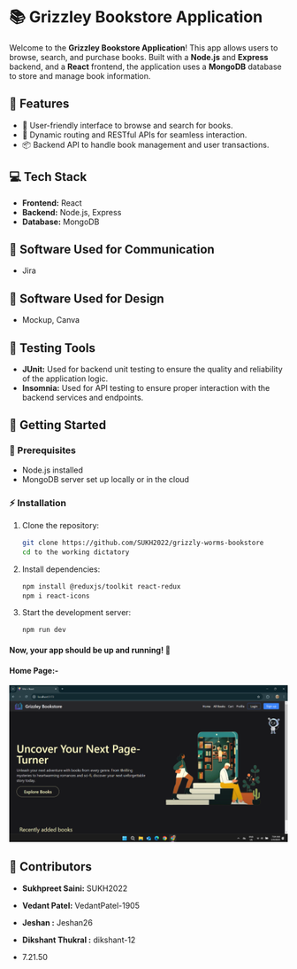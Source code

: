 # 📚 Grizzley Bookstore Application

Welcome to the **Grizzley Bookstore Application**! This app allows users to browse, search, and purchase books. Built with a **Node.js** and **Express** backend, and a **React** frontend, the application uses a **MongoDB** database to store and manage book information.

## 🚀 Features

- 🛒 User-friendly interface to browse and search for books.
- 🔄 Dynamic routing and RESTful APIs for seamless interaction.
- 📦 Backend API to handle book management and user transactions.

## 💻 Tech Stack

- **Frontend:** React  
- **Backend:** Node.js, Express  
- **Database:** MongoDB  

## 📱 Software Used for Communication

- Jira

## 🎨 Software Used for Design

- Mockup, Canva

## 🧪 Testing Tools
- **JUnit:** Used for backend unit testing to ensure the quality and reliability of the application logic.
- **Insomnia:** Used for API testing to ensure proper interaction with the backend services and endpoints.

## 🏁 Getting Started

### 🔧 Prerequisites
- Node.js installed
- MongoDB server set up locally or in the cloud

### ⚡ Installation

1. Clone the repository:  
   ```bash
   git clone https://github.com/SUKH2022/grizzly-worms-bookstore
   cd to the working dictatory 
   ```
2. Install dependencies: 
   ```bash
   npm install @reduxjs/toolkit react-redux
   npm i react-icons
   ```

3. Start the development server: 
   ```bash
   npm run dev
   ```
#### Now, your app should be up and running! 🎉

#### Home Page:- 

![Home Page](./frontend/public/home.png)

## 👥 Contributors

- **Sukhpreet Saini:** SUKH2022  
- **Vedant Patel:** VedantPatel-1905
- **Jeshan :** Jeshan26 
- **Dikshant Thukral :** dikshant-12


- 7.21.50
